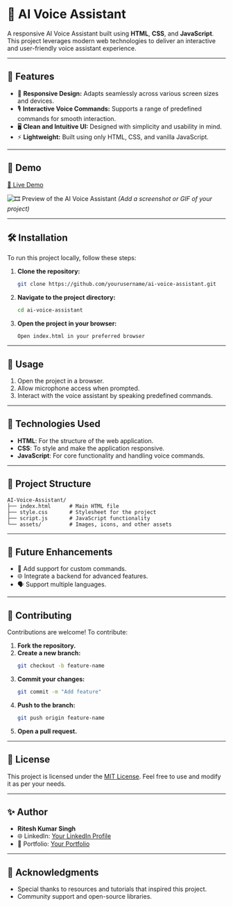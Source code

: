 # 🌟 AI Voice Assistant

A responsive AI Voice Assistant built using **HTML**, **CSS**, and **JavaScript**. This project leverages modern web technologies to deliver an interactive and user-friendly voice assistant experience.

---

## 🚀 Features

- 🎨 **Responsive Design:** Adapts seamlessly across various screen sizes and devices.
- 🎙️ **Interactive Voice Commands:** Supports a range of predefined commands for smooth interaction.
- 🖥️ **Clean and Intuitive UI:** Designed with simplicity and usability in mind.
- ⚡ **Lightweight:** Built using only HTML, CSS, and vanilla JavaScript.

---

## 🎥 Demo

[🔗 Live Demo](https://riteshsinghcs.github.io/AI-Voice-Assistance/) 

![🎞️ Preview of the AI Voice Assistant](#) *(Add a screenshot or GIF of your project)*

---

## 🛠️ Installation

To run this project locally, follow these steps:

1. **Clone the repository:**
   ```bash
   git clone https://github.com/yourusername/ai-voice-assistant.git
   ```

2. **Navigate to the project directory:**
   ```bash
   cd ai-voice-assistant
   ```

3. **Open the project in your browser:**
   ```
   Open index.html in your preferred browser
   ```

---

## 📖 Usage

1. Open the project in a browser.
2. Allow microphone access when prompted.
3. Interact with the voice assistant by speaking predefined commands.

---

## 🔧 Technologies Used

- **HTML**: For the structure of the web application.
- **CSS**: To style and make the application responsive.
- **JavaScript**: For core functionality and handling voice commands.

---

## 📂 Project Structure

```
AI-Voice-Assistant/
├── index.html      # Main HTML file
├── style.css       # Stylesheet for the project
├── script.js       # JavaScript functionality
└── assets/         # Images, icons, and other assets
```

---

## 🌟 Future Enhancements

- 🔄 Add support for custom commands.
- 🌐 Integrate a backend for advanced features.
- 🗣️ Support multiple languages.

---

## 🤝 Contributing

Contributions are welcome! To contribute:

1. **Fork the repository.**
2. **Create a new branch:**
   ```bash
   git checkout -b feature-name
   ```
3. **Commit your changes:**
   ```bash
   git commit -m "Add feature"
   ```
4. **Push to the branch:**
   ```bash
   git push origin feature-name
   ```
5. **Open a pull request.**

---

## 📜 License

This project is licensed under the [MIT License](LICENSE). Feel free to use and modify it as per your needs.

---

## ✨ Author

- **Ritesh Kumar Singh**
- 🌐 LinkedIn: [Your LinkedIn Profile](#)
- 🌟 Portfolio: [Your Portfolio](#)

---

## 🙏 Acknowledgments

- Special thanks to resources and tutorials that inspired this project.
- Community support and open-source libraries.

